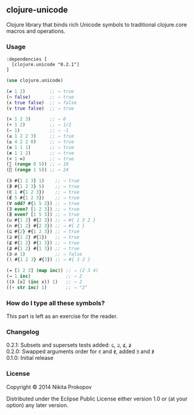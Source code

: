 ## clojure-unicode

Clojure library that binds rich Unicode symbols to traditional clojure.core macros and operations.

### Usage

```
:dependencies [
  [clojure.unicode "0.2.1"]
]
```

```clj
(use clojure.unicode)

(≠ 1 2)         ;; ⇒ true
(¬ false)       ;; ⇒ true
(∧ true false)  ;; ⇒ false
(∨ true false)  ;; ⇒ true

(× 1 2 3)       ;; ⇒ 6
(÷ 1 2)         ;; ⇒ 1/2
(− 1)           ;; ⇒ -1
(≤ 1 2 2 3)     ;; ⇒ true
(≥ 4 2 2 0)     ;; ⇒ true
(≡ 1 1 1)       ;; ⇒ true
(≢ 1 1 2)       ;; ⇒ true
(< 1 ∞)         ;; ⇒ true
(∑ (range 0 5)) ;; ⇒ 10
(∏ (range 1 5)) ;; ⇒ 24

(∋ #{1 2 3} 1)    ;; ⇒ true
(∌ #{1 2 3} 5)    ;; ⇒ true
(∈ 1 #{1 2 3})    ;; ⇒ true
(∉ 5 #{1 2 3})    ;; ⇒ true
(∀ odd? #{1 5 3}) ;; ⇒ true
(∃ even? [1 2 3]) ;; ⇒ true
(∄ even? [1 5 3]) ;; ⇒ true
(∪ #{1 2} #{2 3}) ;; ⇒ #{ 1 3 2 }
(∩ #{1 2} #{2 3}) ;; ⇒ #{ 2 }
(⊆ #{2} #{1 2 3}) ;; ⇒ true
(⊇ #{1 2} #{1})   ;; ⇒ true
(⊈ #{1 2} #{1 3}) ;; ⇒ true
(⊉ #{1 2} #{1 3}) ;; ⇒ true
(∋ ∅ 1)           ;; ⇒ false
(∖ #{1 2 3} #{3}) ;; ⇒ #{ 1 2 }

(↠ [1 2 3] (map inc)) ;; ⇒ (2 3 4)
(→ 1 inc)             ;; ⇒ 2
((λ [x] (inc x)) 1)   ;; ⇒ 2
((∘ str inc) 1)       ;; ⇒ "2"
```

### How do I type all these symbols?

This part is left as an exercise for the reader.

### Changelog

0.2.1: Subsets and supersets tests added: `⊆`, `⊇`, `⊈`, `⊉`  
0.2.0: Swapped arguments order for `∈` and `∉`, added `∋` and `∌`  
0.1.0: Initial release  

### License

Copyright © 2014 Nikita Prokopov

Distributed under the Eclipse Public License either version 1.0 or (at your option) any later version.

